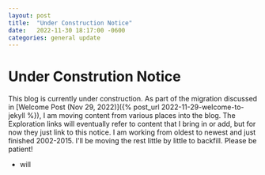 ```yaml
---
layout: post
title:  "Under Construction Notice"
date:   2022-11-30 18:17:00 -0600
categories: general update
---
```


# Under Constrution Notice

This blog is currently under construction. As part of the migration discussed in [Welcome Post (Nov 29, 2022)]({% post_url 2022-11-29-welcome-to-jekyll %}), I am moving content from various places into the blog. The Exploration links will eventually refer to content that I bring in or add, but for now they just link to this notice. I am working from oldest to newest and just finished 2002-2015. I'll be moving the rest little by little to backfill. Please be patient!

- will 
